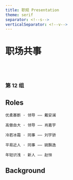 ```yaml
---
title: 职规 Presentation
theme: serif
separator: <!--s-->
verticalSeparator: <!--v-->
---
```


# 职场共事

<br><br>

### 第 12 组 

<!--s-->

## Roles

<!--v-->
<!-- .slide: data-background="./img/CareerPre/whole.jpg" -->

```# [1|3|5|7|9]
优柔寡断 · 领导 —— 戴安澜 

高傲自大 · 领导 —— 肖嘉宇 

冷若冰霜 · 同事 —— 刘宇骄

平易近人 · 同事 —— 姚飘逸

年轻识浅 · 新人 —— 赵恒
```

<!--s-->

## Background
 
